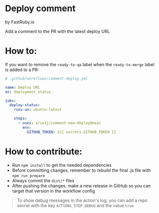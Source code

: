 # Deploy comment

by FastRuby.io

Add a comment to the PR with the latest deploy URL

# How to:

If you want to remove the `ready-to-qa` label when the `ready-to-merge` label is added to a PR:

```yml
# .github/workflows/comment-deploy.yml

name: Deploy URL
on: deployment_status

jobs:
  deploy-status:
    runs-on: ubuntu-latest

    steps:
      - uses: arielj/comment-new-deploy@main
        env:
          GITHUB_TOKEN: ${{ secrets.GITHUB_TOKEN }}
```

# How to contribute:

- Run `npm install` to get the needed dependencies
- Before committing changes, remember to rebuild the final .js file with `npm run prepare`
- Always commit the `dist/*` files
- After pushing the changes, make a new release in GitHub so you can target that version in the workflow config

> To show debug messages in the action's log, you can add a repo secret with the key `ACTIONS_STEP_DEBUG` and the value `true`
